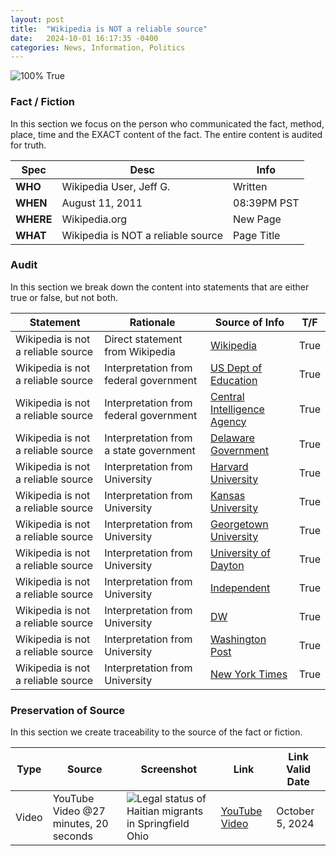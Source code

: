```yaml
---
layout: post
title:  "Wikipedia is NOT a reliable source"
date:   2024-10-01 16:17:35 -0400
categories: News, Information, Politics
---
```


![100% True](/assets/images/100.jpg)

### Fact / Fiction

In this section we focus on the person who communicated the fact, method, place, time and the EXACT content of the fact. The entire content is audited for truth.

| Spec | Desc | Info |
| ----------- | ----------- | ----------- |
| **WHO** | Wikipedia User, Jeff G. | Written |
| **WHEN** | August 11, 2011 |  08:39PM PST |
| **WHERE** | Wikipedia.org | New Page |
| **WHAT** | Wikipedia is NOT a reliable source | Page Title |

### Audit

In this section we break down the content into statements that are either true or false, but not both.

| Statement | Rationale | Source of Info | T/F |
| ----------- | ----------- | ----------- | ----------- |
| Wikipedia is not a reliable source | Direct statement from Wikipedia | [Wikipedia](https://en.wikipedia.org/wiki/Wikipedia:Wikipedia_is_not_a_reliable_source) | True |
| Wikipedia is not a reliable source | Interpretation from federal government | [US Dept of Education](https://files.eric.ed.gov/fulltext/ED522722.pdf) | True |
| Wikipedia is not a reliable source | Interpretation from federal government | [Central Intelligence Agency](https://www.cia.gov/resources/csi/static/complex-adaptive-intel-community.pdf) | True |
| Wikipedia is not a reliable source | Interpretation from a state government | [Delaware Government](https://libraries.blogs.delaware.gov/2013/05/05/is-wikipedia-a-reliable-source/)  | True |
| Wikipedia is not a reliable source | Interpretation from University | [Harvard University](https://usingsources.fas.harvard.edu/what’s-wrong-wikipedia) | True |
| Wikipedia is not a reliable source | Interpretation from University | [Kansas University](https://opentext.ku.edu/) | True |
| Wikipedia is not a reliable source | Interpretation from University  | [Georgetown University](https://library.georgetown.edu/evaluating-internet-resources) | True |
| Wikipedia is not a reliable source | Interpretation from University  | [University of Dayton](https://udayton.edu/magazine/2023/03/wikipedia.php) | True |
| Wikipedia is not a reliable source | Interpretation from University  | [Independent](https://www.independent.co.uk/news/long_reads/wikipedia-explained-what-is-it-trustworthy-how-work-wikimedia-2030-a8213446.html) | True |
| Wikipedia is not a reliable source | Interpretation from University  | [DW](https://www.dw.com/en/fact-check-as-wikipedia-turns-20-how-credible-is-it/a-56228222) | True |
| Wikipedia is not a reliable source | Interpretation from University  | [Washington Post](https://www.washingtonpost.com/politics/2021/02/24/wikipedias-political-science-coverage-is-biased-i-tried-fix-it/) | True |
| Wikipedia is not a reliable source | Interpretation from University  | [New York Times](https://www.nytimes.com/2015/06/23/business/media/a-pr-firm-alters-the-wiki-reality-of-its-star-clients.html?searchResultPosition=30) | True |





### Preservation of Source

In this section we create traceability to the source of the fact or fiction.

| Type | Source | Screenshot | Link | Link Valid Date |
| ----------- | ----------- | ----------- | ----------- | ----------- |
| Video | YouTube Video @27 minutes, 20 seconds | ![Legal status of Haitian migrants in Springfield Ohio](/posts/images/Legal-status-of-Haitian-migrants-in-Springfield-Ohio.jpg) |  [YouTube Video](https://www.youtube.com/live/VAGZGQg31hs&t=1640) | October 5, 2024 |
